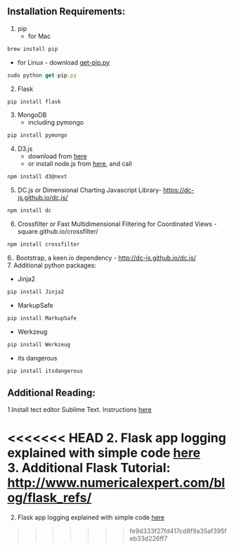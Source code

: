 ## Installation Requirements:  
1. pip  
   * for Mac  
```javascript
brew install pip
```
   * for Linux - download [get-pip.py](https://bootstrap.pypa.io/get-pip.py)  
```javascript
sudo python get-pip.py
```    
2. Flask  
```javascript
pip install flask
```  
3. MongoDB 
   * including pymongo  
```javascript
pip install pymongo
```  
4. D3.js  
   * download from [here](https://github.com/d3/d3/releases/download/v4.1.1/d3.zip)  
   * or install node.js from [here](https://nodejs.org/), and call  
```javascript
npm install d3@next
```  
5. DC.js or Dimensional Charting Javascript Library- https://dc-js.github.io/dc.js/  
```javascript
npm install dc
```  
6. Crossfilter or Fast Multidimensional Filtering for Coordinated Views - square.github.io/crossfilter/  
```javascript
npm install crossfilter
```  
6.. Bootstrap, a keen.io dependency - http://dc-js.github.io/dc.js/  
7. Additional python packages:  
   * Jinja2  
```javascript
pip install Jinja2
```  
   * MarkupSafe  
```javascript
pip install MarkupSafe
```    
   * Werkzeug  
```javascript
pip install Werkzeug
```  
   * its dangerous  
```javascript
pip install itsdangerous
```  

## Additional Reading:  
  
1.Install tect editor Sublime Text. Instructions [here](http://docs.sublimetext.info/en/latest/getting_started/install.html)  

<<<<<<< HEAD
2. Flask app logging explained with simple code [here](https://gist.github.com/ibeex/3257877)  
3. Additional Flask Tutorial: http://www.numericalexpert.com/blog/flask_refs/  
=======
2. Flask app logging explained with simple code [here](https://gist.github.com/ibeex/3257877)  
>>>>>>> fe9d333f27fd417cd8f9a35af395feb33d226ff7
